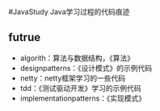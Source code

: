 #JavaStudy
Java学习过程的代码痕迹
## futrue
* algorith：算法与数据结构，《算法》
* designpatterns：《设计模式》的示例代码
* netty：netty框架学习的一些代码
* tdd：《测试驱动开发》学习的示例代码
* implementationpatterns：《实现模式》
